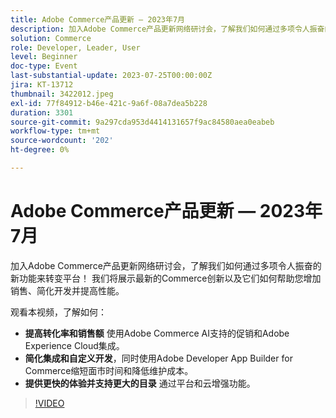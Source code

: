```yaml
---
title: Adobe Commerce产品更新 — 2023年7月
description: 加入Adobe Commerce产品更新网络研讨会，了解我们如何通过多项令人振奋的新功能来转变平台！ 我们将展示最新的Commerce创新以及它们如何帮助您增加销售、简化开发并提高性能。 观看本视频，了解如何 — 使用Adobe Commerce AI支持的促销和Adobe Experience Cloud集成，提高转化率和销售额。  使用Adobe Developer App Builder for Commerce简化集成和自定义开发，同时缩短面市时间和降低维护成本。  通过平台和云增强功能提供更快的体验并支持更大的目录。
solution: Commerce
role: Developer, Leader, User
level: Beginner
doc-type: Event
last-substantial-update: 2023-07-25T00:00:00Z
jira: KT-13712
thumbnail: 3422012.jpeg
exl-id: 77f84912-b46e-421c-9a6f-08a7dea5b228
duration: 3301
source-git-commit: 9a297cda953d4414131657f9ac84580aea0eabeb
workflow-type: tm+mt
source-wordcount: '202'
ht-degree: 0%

---
```


# Adobe Commerce产品更新 — 2023年7月

加入Adobe Commerce产品更新网络研讨会，了解我们如何通过多项令人振奋的新功能来转变平台！ 我们将展示最新的Commerce创新以及它们如何帮助您增加销售、简化开发并提高性能。

观看本视频，了解如何：

* **提高转化率和销售额** 使用Adobe Commerce AI支持的促销和Adobe Experience Cloud集成。
* **简化集成和自定义开发**，同时使用Adobe Developer App Builder for Commerce缩短面市时间和降低维护成本。
* **提供更快的体验并支持更大的目录** 通过平台和云增强功能。

>[!VIDEO](https://video.tv.adobe.com/v/3422012/?learn=on)
